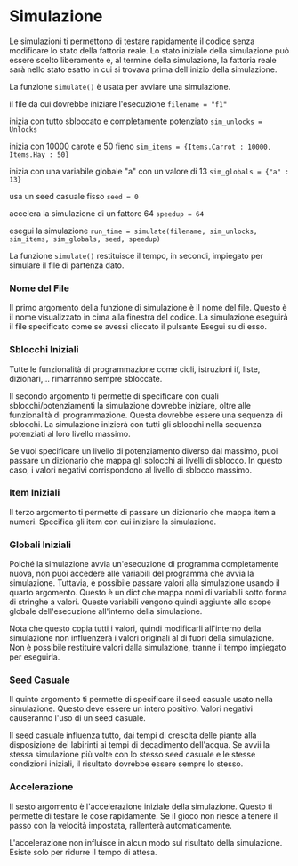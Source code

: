 # Simulazione

Le simulazioni ti permettono di testare rapidamente il codice senza modificare lo stato della fattoria reale.
Lo stato iniziale della simulazione può essere scelto liberamente e, al termine della simulazione, la fattoria reale sarà nello stato esatto in cui si trovava prima dell'inizio della simulazione.

La funzione `simulate()` è usata per avviare una simulazione.

il file da cui dovrebbe iniziare l'esecuzione
`filename = "f1"`

inizia con tutto sbloccato e completamente potenziato
`sim_unlocks = Unlocks`

inizia con 10000 carote e 50 fieno
`sim_items = {Items.Carrot : 10000, Items.Hay : 50}`

inizia con una variabile globale "a" con un valore di 13
`sim_globals = {"a" : 13}`

usa un seed casuale fisso
`seed = 0`

accelera la simulazione di un fattore 64
`speedup = 64`

esegui la simulazione
`run_time = simulate(filename, sim_unlocks, sim_items, sim_globals, seed, speedup)`

La funzione `simulate()` restituisce il tempo, in secondi, impiegato per simulare il file di partenza dato.

### Nome del File
Il primo argomento della funzione di simulazione è il nome del file. Questo è il nome visualizzato in cima alla finestra del codice. La simulazione eseguirà il file specificato come se avessi cliccato il pulsante Esegui su di esso.

### Sblocchi Iniziali
Tutte le funzionalità di programmazione come cicli, istruzioni if, liste, dizionari,... rimarranno sempre sbloccate.

Il secondo argomento ti permette di specificare con quali sblocchi/potenziamenti la simulazione dovrebbe iniziare, oltre alle funzionalità di programmazione. Questa dovrebbe essere una sequenza di sblocchi. La simulazione inizierà con tutti gli sblocchi nella sequenza potenziati al loro livello massimo.

Se vuoi specificare un livello di potenziamento diverso dal massimo, puoi passare un dizionario che mappa gli sblocchi ai livelli di sblocco. In questo caso, i valori negativi corrispondono al livello di sblocco massimo.

### Item Iniziali
Il terzo argomento ti permette di passare un dizionario che mappa item a numeri. Specifica gli item con cui iniziare la simulazione.

### Globali Iniziali
Poiché la simulazione avvia un'esecuzione di programma completamente nuova, non puoi accedere alle variabili del programma che avvia la simulazione.
Tuttavia, è possibile passare valori alla simulazione usando il quarto argomento. Questo è un dict che mappa nomi di variabili sotto forma di stringhe a valori. Queste variabili vengono quindi aggiunte allo scope globale dell'esecuzione all'interno della simulazione.

Nota che questo copia tutti i valori, quindi modificarli all'interno della simulazione non influenzerà i valori originali al di fuori della simulazione. Non è possibile restituire valori dalla simulazione, tranne il tempo impiegato per eseguirla.

### Seed Casuale
Il quinto argomento ti permette di specificare il seed casuale usato nella simulazione. Questo deve essere un intero positivo. Valori negativi causeranno l'uso di un seed casuale.

Il seed casuale influenza tutto, dai tempi di crescita delle piante alla disposizione dei labirinti ai tempi di decadimento dell'acqua. Se avvii la stessa simulazione più volte con lo stesso seed casuale e le stesse condizioni iniziali, il risultato dovrebbe essere sempre lo stesso.

### Accelerazione
Il sesto argomento è l'accelerazione iniziale della simulazione. Questo ti permette di testare le cose rapidamente. Se il gioco non riesce a tenere il passo con la velocità impostata, rallenterà automaticamente.

L'accelerazione non influisce in alcun modo sul risultato della simulazione. Esiste solo per ridurre il tempo di attesa.
